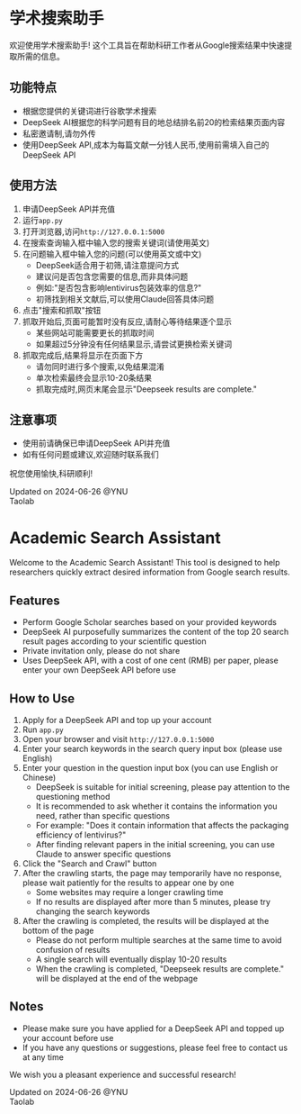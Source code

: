 # 学术搜索助手

欢迎使用学术搜索助手! 这个工具旨在帮助科研工作者从Google搜索结果中快速提取所需的信息。

## 功能特点

- 根据您提供的关键词进行谷歌学术搜索
- DeepSeek AI根据您的科学问题有目的地总结排名前20的检索结果页面内容
- 私密邀请制,请勿外传
- 使用DeepSeek API,成本为每篇文献一分钱人民币,使用前需填入自己的DeepSeek API

## 使用方法

1. 申请DeepSeek API并充值
2. 运行`app.py`
3. 打开浏览器,访问`http://127.0.0.1:5000`
4. 在搜索查询输入框中输入您的搜索关键词(请使用英文)
5. 在问题输入框中输入您的问题(可以使用英文或中文)
   - DeepSeek适合用于初筛,请注意提问方式
   - 建议问是否包含您需要的信息,而非具体问题
   - 例如:"是否包含影响lentivirus包装效率的信息?" 
   - 初筛找到相关文献后,可以使用Claude回答具体问题
6. 点击"搜索和抓取"按钮
7. 抓取开始后,页面可能暂时没有反应,请耐心等待结果逐个显示
   - 某些网站可能需要更长的抓取时间
   - 如果超过5分钟没有任何结果显示,请尝试更换检索关键词
8. 抓取完成后,结果将显示在页面下方
   - 请勿同时进行多个搜索,以免结果混淆
   - 单次检索最终会显示10-20条结果
   - 抓取完成时,网页末尾会显示"Deepseek results are complete."

## 注意事项

- 使用前请确保已申请DeepSeek API并充值
- 如有任何问题或建议,欢迎随时联系我们

祝您使用愉快,科研顺利!

Updated on 2024-06-26 @YNU  
Taolab


# Academic Search Assistant

Welcome to the Academic Search Assistant! This tool is designed to help researchers quickly extract desired information from Google search results.

## Features

- Perform Google Scholar searches based on your provided keywords
- DeepSeek AI purposefully summarizes the content of the top 20 search result pages according to your scientific question
- Private invitation only, please do not share
- Uses DeepSeek API, with a cost of one cent (RMB) per paper, please enter your own DeepSeek API before use

## How to Use

1. Apply for a DeepSeek API and top up your account
2. Run `app.py`
3. Open your browser and visit `http://127.0.0.1:5000`
4. Enter your search keywords in the search query input box (please use English)
5. Enter your question in the question input box (you can use English or Chinese)
   - DeepSeek is suitable for initial screening, please pay attention to the questioning method
   - It is recommended to ask whether it contains the information you need, rather than specific questions
   - For example: "Does it contain information that affects the packaging efficiency of lentivirus?"
   - After finding relevant papers in the initial screening, you can use Claude to answer specific questions
6. Click the "Search and Crawl" button
7. After the crawling starts, the page may temporarily have no response, please wait patiently for the results to appear one by one
   - Some websites may require a longer crawling time
   - If no results are displayed after more than 5 minutes, please try changing the search keywords
8. After the crawling is completed, the results will be displayed at the bottom of the page
   - Please do not perform multiple searches at the same time to avoid confusion of results
   - A single search will eventually display 10-20 results
   - When the crawling is completed, "Deepseek results are complete." will be displayed at the end of the webpage

## Notes

- Please make sure you have applied for a DeepSeek API and topped up your account before use
- If you have any questions or suggestions, please feel free to contact us at any time

We wish you a pleasant experience and successful research!

Updated on 2024-06-26 @YNU  
Taolab
